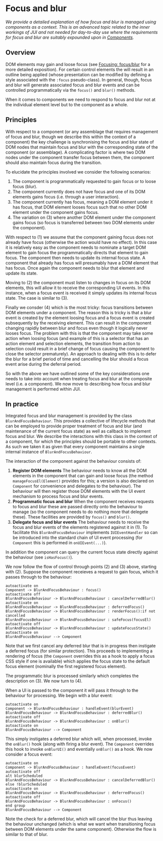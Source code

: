 # Focus and blur

*We provide a detailed explanation of how focus and blur is managed using components as a context. This is an advanced topic related to the inner workings of JUI and not needed for day-to-day use where the requirements for focus and blur are suitably expounded upon in [Components](ess_components.md#focus-and-blur).*

## Overview

DOM elements may gain and loose focus (see [Focusing: focus/blur](https://javascript.info/focus-blur) for a more detailed exposition). For certain control elements the will result in an outline being applied (whose presentation can be modified by defining a style associated with the `:focus` pseudo-class). In general, though, focus and blur will generate associated focus and blur events and can be controlled programmatically via the `focus()` and `blur()` methods.

When it comes to components we need to respond to focus and blur not at the individual element level but to the component as a whole.

## Principles

With respect to a component (or any assemblage that requires management of focus and blur, though we describe this within the context of a component) the key challenge is synchronising the focus and blur state of DOM nodes that maintain focus and blur with the corresponding state of the component (or assemblage). A complicating factor is where two DOM nodes under the component transfer focus between them, the component should also maintain focus during the transition.

To elucidate the principles involved we consider the following scenarios:

1. The component is programmatically requested to gain focus or to loose focus (blur).
2. The component currently does not have focus and one of its DOM elements gains focus (i.e. through a user interaction).
3. The component currently has focus, meaning a DOM element under it has focus, that DOM element looses focus such that no other DOM element under the component gains focus.
4. The variation on (3) where another DOM element under the component gains focus (so focus is transferred between two DOM elements under the component).

With respect to (1) we assume that the component gaining focus does not already have focus (otherwise the action would have no effect). In this case it is relatively easy as the component needs to nominate a target DOM element to gain focus the programmatically directs that element to gain focus. The component then needs to update its internal focus state. A component that already has focus will presumably have a DOM element that has focus. Once again the component needs to blur that element and update its state.

Moving to (2) the component must listen to changes in focus on its DOM elements, this will allow it to receive the corresponding UI events. In this instance, when a focus event is received it simply updates its internal focus state. The case is similar to (3).

Finally we consder (4) which is the most tricky: focus transitions between DOM elements under a component. The reason this is tricky is that a blur event is created by the element loosing focus and a focus event is created subsequently by the receiving element. This can result in the component changing rapidly between blur and focus even though it logically never looses focus. The problem with this is that the component may take some action when loosing focus (and example of this is a selector that has an action element and selection elements, the transition from action to selection could result in a brief change of focus causing the component to close the selector prematurely). An approach to dealing with this is to defer the blur for a brief period of time and cancelling the blur should a focus event arise during the deferral period.

So with the above we have outlined some of the key considerations one needs to take into account when treating focus and blur at the composite level (i.e. a component). We now move to describing how focus and blur management is performed within JUI.

## In practice

Integrated focus and blur management is provided by the class `BlurAndFocusBehaviour`. This provides a collective of lifecycle methods that can be employed to provide proper treatment of focus and blur (and maintenance of the current focus state) as well as callback to implement focus and blur. We describe the interactions with this class in the context of a component, for which the principles should be portable to other contexts.  As such we taken it as given that every component maintains a single internal instance of `BlurAndFocusBehaviour`.

The interaction of the component against the behaviour consists of:

1. **Register DOM elements** The behaviour needs to know all the DOM elements in the component that can gain and loose focus (the method `manageFocusEl(Element)` provides for this; a version is also declared on `Component` for convenience and delegates to the behaviour). The behaviour will then register those DOM elements with the UI event mechanism to process focus and blur events.
2. **Programmatic focus and blur** When the component receives requests to focus and blur these are passed directly onto the behaviour to manage (so the component needs to do nothing more that delegete these). These facilities are provided by `focus()` and `blur()`.
3. **Delegate focus and blur events** The behaviour needs to receive the focus and blur events of the elements registered against it in (1). To facilitate this `BlurAndFocusBehaviour` implements `IUIEventHandler` so can be introduced into the standard chain of UI event processing (for `Component` this is performed in `onUIEvent(...)`).

In addition the component can query the current focus state directly against the behaviour (see `isHasFocus()`).

We now follow the flow of control through points (2) and (3) above, starting with (2). Suppose the component receieves a request to gain focus, which it passes through to the behaviour:

```plantuml
autoactivate on
Component -> BlurAndFocusBehaviour : focus()
autoactivate off
BlurAndFocusBehaviour -> BlurAndFocusBehaviour : cancelDeferredBlur()
autoactivate on
BlurAndFocusBehaviour -> BlurAndFocusBehaviour : deferredFocus()
BlurAndFocusBehaviour -> BlurAndFocusBehaviour : renderFocus():if not cancelled
BlurAndFocusBehaviour -> BlurAndFocusBehaviour : safeFocus(focusEl)
autoactivate off
BlurAndFocusBehaviour -> BlurAndFocusBehaviour : updateFocusState()
autoactivate on
BlurAndFocusBehaviour --> Component
```

Note that we first cancel any deferred blur that is in progress then instigate a deferred focus (for similar protection). This proceeds to implementing a rendering of focus (the `Component` overrides this as a hook to apply a focus CSS style if one is available) which applies the focus state to the default focus element (nominally the first registered focus element).

The programmatic blur is processed similarly which completes the description on (3). We now turn to (4).

When a UI is passed to the component it will pass it through to the behaviour for processing. We begin with a blur event:

```plantuml
autoactivate on
Component -> BlurAndFocusBehaviour : handleEvent(blurEvent)
BlurAndFocusBehaviour -> BlurAndFocusBehaviour : deferredBlur()
autoactivate off
BlurAndFocusBehaviour -> BlurAndFocusBehaviour : onBlur()
autoactivate on
BlurAndFocusBehaviour --> Component
```

This simply instigates a deferred blur which will, when processed, invoke the `onBlur()` hook (along with firing a blur event). The `Component` overrides this hook to invoke `onBlurUI()` and eventially `onBlur()` as a hook. We now consider a focus event:

```plantuml
autoactivate on
Component -> BlurAndFocusBehaviour : handleEvent(focusEvent)
autoactivate off
alt blurScheduled
BlurAndFocusBehaviour -> BlurAndFocusBehaviour : cancelDeferredBlur()
else !blurScheduled
autoactivate on
BlurAndFocusBehaviour -> BlurAndFocusBehaviour : deferredFocus()
autoactivate off
BlurAndFocusBehaviour -> BlurAndFocusBehaviour : onFocus()
end group
BlurAndFocusBehaviour --> Component
```

Note the check for a deferred blur, which will cancel the blur thus leaving the behaviour unchanged (which is what we want when transitioning focus between DOM elements under the same component). Otherwise the flow is similar to that of blur.